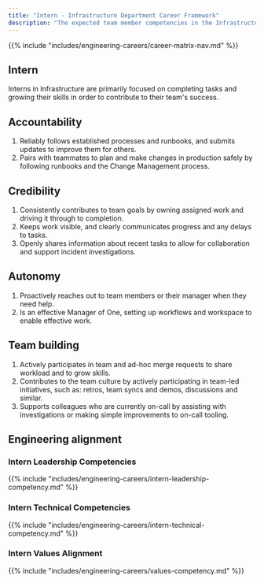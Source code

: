 ```yaml
---
title: "Intern - Infrastructure Department Career Framework"
description: "The expected team member competencies in the Infrastructure department at Example Company for the Intern job level."
---
```


{{% include "includes/engineering-careers/career-matrix-nav.md" %}}

## Intern

Interns in Infrastructure are primarily focused on completing tasks and growing their skills in order to contribute to their team's success.

## Accountability

1. Reliably follows established processes and runbooks, and submits updates to improve them for others.
1. Pairs with teammates to plan and make changes in production safely by following runbooks and the Change Management process.

## Credibility

1. Consistently contributes to team goals by owning assigned work and driving it through to completion.
1. Keeps work visible, and clearly communicates progress and any delays to tasks.
1. Openly shares information about recent tasks to allow for collaboration and support incident investigations.

## Autonomy

1. Proactively reaches out to team members or their manager when they need help.
1. Is an effective Manager of One, setting up workflows and workspace to enable effective work.

## Team building

1. Actively participates in team and ad-hoc merge requests to share workload and to grow skills.
1. Contributes to the team culture by actively participating in team-led initiatives, such as: retros, team syncs and demos, discussions and similar.
1. Supports colleagues who are currently on-call by assisting with investigations or making simple improvements to on-call tooling.

## Engineering alignment

### Intern Leadership Competencies

{{% include "includes/engineering-careers/intern-leadership-competency.md" %}}
  
### Intern Technical Competencies

{{% include "includes/engineering-careers/intern-technical-competency.md" %}}

### Intern Values Alignment

{{% include "includes/engineering-careers/values-competency.md" %}}
